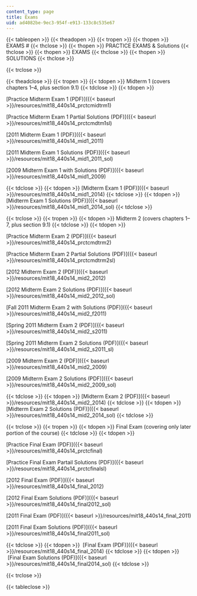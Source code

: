 ```yaml
---
content_type: page
title: Exams
uid: ad4082be-9ec3-954f-e913-133c8c535e67
---
```


{{< tableopen >}}
{{< theadopen >}}
{{< tropen >}}
{{< thopen >}}
EXAMS #
{{< thclose >}}
{{< thopen >}}
PRACTICE EXAMS & Solutions
{{< thclose >}}
{{< thopen >}}
EXAMS
{{< thclose >}}
{{< thopen >}}
SOLUTIONS
{{< thclose >}}

{{< trclose >}}

{{< theadclose >}}
{{< tropen >}}
{{< tdopen >}}
Midterm 1 (covers chapters 1–4, plus section 9.1)
{{< tdclose >}}
{{< tdopen >}}


[Practice Midterm Exam 1 (PDF)]({{< baseurl >}}/resources/mit18_440s14_prctcmidtrm1)

[Practice Midterm Exam 1 Partial Solutions (PDF)]({{< baseurl >}}/resources/mit18_440s14_prctcmdtm1sl)

[2011 Midterm Exam 1 (PDF)]({{< baseurl >}}/resources/mit18_440s14_mid1_2011)

[2011 Midterm Exam 1 Solutions (PDF)]({{< baseurl >}}/resources/mit18_440s14_mid1_2011_sol)

[2009 Midterm Exam 1 with Solutions (PDF)]({{< baseurl >}}/resources/mit18_440s14_mid1_2009)


{{< tdclose >}}
{{< tdopen >}}
[Midterm Exam 1 (PDF)]({{< baseurl >}}/resources/mit18_440s14_mid1_2014)
{{< tdclose >}}
{{< tdopen >}}
[Midterm Exam 1 Solutions (PDF)]({{< baseurl >}}/resources/mit18_440s14_mid1_2014_sol)
{{< tdclose >}}

{{< trclose >}}
{{< tropen >}}
{{< tdopen >}}
Midterm 2 (covers chapters 1–7, plus section 9.1)
{{< tdclose >}}
{{< tdopen >}}


[Practice Midterm Exam 2 (PDF)]({{< baseurl >}}/resources/mit18_440s14_prctcmdtrm2)

[Practice Midterm Exam 2 Partial Solutions (PDF)]({{< baseurl >}}/resources/mit18_440s14_prctcmdtrm2sl)

[2012 Midterm Exam 2 (PDF)]({{< baseurl >}}/resources/mit18_440s14_mid2_2012)

[2012 Midterm Exam 2 Solutions (PDF)]({{< baseurl >}}/resources/mit18_440s14_mid2_2012_sol)

[Fall 2011 Midterm Exam 2 with Solutions (PDF)]({{< baseurl >}}/resources/mit18_440s14_mid2_f2011)

[Spring 2011 Midterm Exam 2 (PDF)]({{< baseurl >}}/resources/mit18_440s14_mid2_s2011)

[Spring 2011 Midterm Exam 2 Solutions (PDF)]({{< baseurl >}}/resources/mit18_440s14_mid2_s2011_sl)

[2009 Midterm Exam 2 (PDF)]({{< baseurl >}}/resources/mit18_440s14_mid2_2009)

[2009 Midterm Exam 2 Solutions (PDF)]({{< baseurl >}}/resources/mit18_440s14_mid2_2009_sol)


{{< tdclose >}}
{{< tdopen >}}
[Midterm Exam 2 (PDF)]({{< baseurl >}}/resources/mit18_440s14_mid2_2014)
{{< tdclose >}}
{{< tdopen >}}
[Midterm Exam 2 Solutions (PDF)]({{< baseurl >}}/resources/mit18_440s14_mid2_2014_sol)
{{< tdclose >}}

{{< trclose >}}
{{< tropen >}}
{{< tdopen >}}
Final Exam (covering only later portion of the course)
{{< tdclose >}}
{{< tdopen >}}


[Practice Final Exam (PDF)]({{< baseurl >}}/resources/mit18_440s14_prctcfinal)

[Practice Final Exam Partail Solutions (PDF)]({{< baseurl >}}/resources/mit18_440s14_prctcfinalsl)

[2012 Final Exam (PDF)]({{< baseurl >}}/resources/mit18_440s14_final_2012)

[2012 Final Exam Solutions (PDF)]({{< baseurl >}}/resources/mit18_440s14_final2012_sol)

[2011 Final Exam (PDF)]({{< baseurl >}}/resources/mit18_440s14_final_2011)

[2011 Final Exam Solutions (PDF)]({{< baseurl >}}/resources/mit18_440s14_final2011_sol)


{{< tdclose >}}
{{< tdopen >}}
 [Final Exam (PDF)]({{< baseurl >}}/resources/mit18_440s14_final_2014)
{{< tdclose >}}
{{< tdopen >}}
 [Final Exam Solutions (PDF)]({{< baseurl >}}/resources/mit18_440s14_final2014_sol)
{{< tdclose >}}

{{< trclose >}}

{{< tableclose >}}